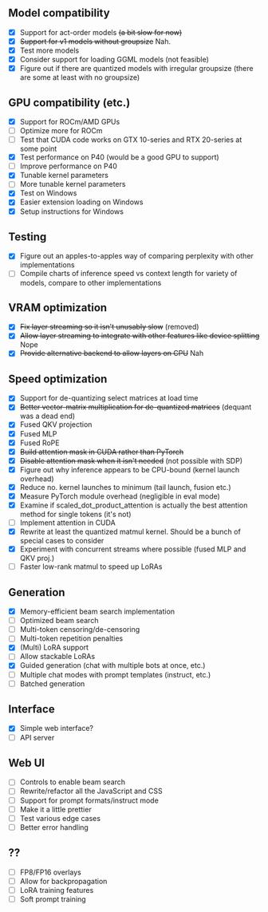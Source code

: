 ## Model compatibility

- [x] Support for act-order models ~~(a bit slow for now)~~
- [x] ~~Support for v1 models without groupsize~~ Nah.
- [x] Test more models
- [x] Consider support for loading GGML models (not feasible)
- [x] Figure out if there are quantized models with irregular groupsize (there are some at least with no groupsize)

## GPU compatibility (etc.)

- [x] Support for ROCm/AMD GPUs
- [ ] Optimize more for ROCm
- [ ] Test that CUDA code works on GTX 10-series and RTX 20-series at some point
- [x] Test performance on P40 (would be a good GPU to support)
- [ ] Improve performance on P40
- [x] Tunable kernel parameters
- [ ] More tunable kernel parameters
- [x] Test on Windows
- [x] Easier extension loading on Windows
- [x] Setup instructions for Windows

## Testing

- [x] Figure out an apples-to-apples way of comparing perplexity with other implementations
- [ ] Compile charts of inference speed vs context length for variety of models, compare to other implementations

## VRAM optimization

- [x] ~~Fix layer streaming so it isn't unusably slow~~ (removed)
- [x] ~~Allow layer streaming to integrate with other features like device splitting~~ Nope
- [x] ~~Provide alternative backend to allow layers on CPU~~ Nah

## Speed optimization

- [x] Support for de-quantizing select matrices at load time
- [x] ~~Better vector-matrix multiplication for de-quantized matrices~~ (dequant was a dead end)
- [x] Fused QKV projection
- [x] Fused MLP
- [x] Fused RoPE
- [x] ~~Build attention mask in CUDA rather than PyTorch~~
- [x] ~~Disable attention mask when it isn't needed~~ (not possible with SDP)
- [x] Figure out why inference appears to be CPU-bound (kernel launch overhead)
- [x] Reduce no. kernel launches to minimum (tail launch, fusion etc.)
- [x] Measure PyTorch module overhead (negligible in eval mode)
- [x] Examine if scaled_dot_product_attention is actually the best attention method for single tokens (it's not)
- [ ] Implement attention in CUDA
- [x] Rewrite at least the quantized matmul kernel. Should be a bunch of special cases to consider
- [x] Experiment with concurrent streams where possible (fused MLP and QKV proj.)
- [ ] Faster low-rank matmul to speed up LoRAs

## Generation

- [x] Memory-efficient beam search implementation
- [ ] Optimized beam search
- [ ] Multi-token censoring/de-censoring
- [ ] Multi-token repetition penalties
- [x] (Multi) LoRA support
- [ ] Allow stackable LoRAs
- [x] Guided generation (chat with multiple bots at once, etc.)
- [ ] Multiple chat modes with prompt templates (instruct, etc.)
- [ ] Batched generation

## Interface

- [x] Simple web interface?
- [ ] API server

## Web UI

- [ ] Controls to enable beam search
- [ ] Rewrite/refactor all the JavaScript and CSS
- [ ] Support for prompt formats/instruct mode
- [ ] Make it a little prettier
- [ ] Test various edge cases
- [ ] Better error handling

## ??

- [ ] FP8/FP16 overlays
- [ ] Allow for backpropagation
- [ ] LoRA training features
- [ ] Soft prompt training